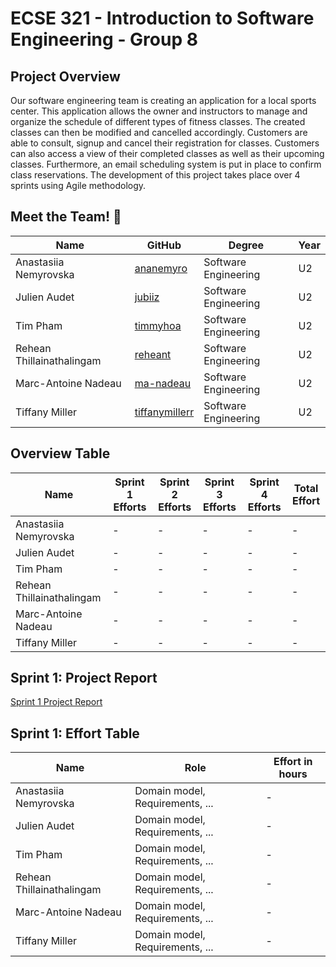 # ECSE 321 - Introduction to Software Engineering - Group 8

## Project Overview

Our software engineering team is creating an application for a local sports center. This application allows the owner and instructors to manage and organize the schedule of different types of fitness classes. The created classes can then be modified and cancelled accordingly. Customers are able to consult, signup and cancel their registration for classes. 
Customers can also access a view of their completed classes as well as their upcoming classes. Furthermore, an email scheduling system is put in place to confirm class reservations. The development of this project takes place over 4 sprints using Agile methodology. 

## Meet the Team! 👋
| Name | GitHub | Degree | Year
| --- | --- | --- | --- |
| Anastasiia Nemyrovska | [ananemyro](https://github.com/ananemyro) | Software Engineering | U2 |
| Julien Audet | [jubiiz](https://github.com/jubiiz) | Software Engineering | U2 |
|  Tim Pham | [timmyhoa](https://github.com/timmyhoa) | Software Engineering | U2 |
|  Rehean Thillainathalingam | [reheant](https://github.com/reheant) | Software Engineering | U2 |
|  Marc-Antoine Nadeau | [ma-nadeau](https://github.com/ma-nadeau) | Software Engineering | U2 |
| Tiffany Miller | [tiffanymillerr](https://github.com/tiffanymillerr) | Software Engineering | U2 |

## Overview Table
| Name | Sprint 1 Efforts | Sprint 2 Efforts | Sprint 3 Efforts | Sprint 4 Efforts | Total Effort |
| --- | --- | --- | --- | --- | --- |
| Anastasiia Nemyrovska | - | - | - | - | - | - | - |
| Julien Audet | - | - | - | - | - | - | - |
|  Tim Pham | - | - | - | - | - | - | - |
|  Rehean Thillainathalingam | - | - | - | - | - | - | - |
|  Marc-Antoine Nadeau | - | - | - | - | - | - | - |
| Tiffany Miller | - | - | - | - | - | - | - |

## Sprint 1: Project Report
[Sprint 1 Project Report](../../wiki/Project-Report-Deliverable-1)


## Sprint 1: Effort Table
| Name | Role | Effort in hours |
| --- | --- | --- |
| Anastasiia Nemyrovska | Domain model, Requirements, ... | - |
| Julien Audet | Domain model, Requirements, ... | - |
|  Tim Pham | Domain model, Requirements, ... | - | 
|  Rehean Thillainathalingam | Domain model, Requirements, ... | - |
|  Marc-Antoine Nadeau | Domain model, Requirements, ... | - |
| Tiffany Miller | Domain model, Requirements, ... | - | 
